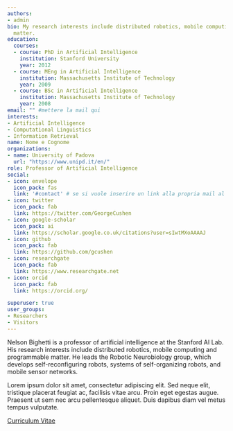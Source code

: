 ```yaml
---
authors:
- admin
bio: My research interests include distributed robotics, mobile computing and programmable
  matter.
education:
  courses:
  - course: PhD in Artificial Intelligence
    institution: Stanford University
    year: 2012
  - course: MEng in Artificial Intelligence
    institution: Massachusetts Institute of Technology
    year: 2009
  - course: BSc in Artificial Intelligence
    institution: Massachusetts Institute of Technology
    year: 2008
email: "" #mettere la mail qui
interests:
- Artificial Intelligence
- Computational Linguistics
- Information Retrieval
name: Nome e Cognome
organizations:
- name: University of Padova
  url: "https://www.unipd.it/en/"
role: Professor of Artificial Intelligence
social:
- icon: envelope
  icon_pack: fas
  link: '#contact' # se si vuole inserire un link alla propria mail al posto di #contact mettere mailto:email@email.it
- icon: twitter
  icon_pack: fab
  link: https://twitter.com/GeorgeCushen
- icon: google-scholar
  icon_pack: ai
  link: https://scholar.google.co.uk/citations?user=sIwtMXoAAAAJ
- icon: github
  icon_pack: fab
  link: https://github.com/gcushen
- icon: researchgate
  icon_pack: fab
  link: https://www.researchgate.net
- icon: orcid
  icon_pack: fab
  link: https://orcid.org/

superuser: true
user_groups:
- Researchers
- Visitors
---
```


Nelson Bighetti is a professor of artificial intelligence at the Stanford AI Lab. His research interests include distributed robotics, mobile computing and programmable matter. He leads the Robotic Neurobiology group, which develops self-reconfiguring robots, systems of self-organizing robots, and mobile sensor networks.

Lorem ipsum dolor sit amet, consectetur adipiscing elit. Sed neque elit, tristique placerat feugiat ac, facilisis vitae arcu. Proin eget egestas augue. Praesent ut sem nec arcu pellentesque aliquet. Duis dapibus diam vel metus tempus vulputate.

[Curriculum Vitae](files/cv.pdf)
